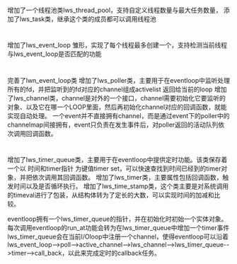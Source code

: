 #
增加了一个线程池类lws_thread_pool，支持自定义线程数量与最大任务数量，
添加了lws_task类，继承这个类的成员都可以调用线程池
#
增加了lws_event_loop 雏形，实现了每个线程最多创建一个，支持检测当前线程与lws_event_loop是否匹配的功能
#
完善了lwn_event_loop类
增加了lws_poller类，主要用于在eventloop中监听处理所有的fd，并把监听到的fd对应的channel组成activelist 返回给当前的loop
增加了lws_channel类，channel是对外的一个接口，channel需要初始化它要监听的对象、以及它在哪一个LOOP里面，然后再初始化channel对应的回调函数，就能实现自动处理。
一个event并不直接拥有channel，而是通过event下的poller中的channelmap间接拥有，event只负责在发生事件后，对poller返回的活动队列依次调用回调函数。
#
增加了lws_timer_queue类，主要用于在eventloop中提供定时功能。该类保存着一个以 时间和timer指针 为键值timer set，可以快速查找到时间已经到的timer对象，并把依次调用其回调函数。
增加了lws_timer类，主要属性包括回调函数，触发时间以及是否循环执行。
增加了lws_time_stamp类，这个类主要是对系统调用的timeval进行了包装，从结构体转为了定长的大数，可以实现时间的加减和比较。

eventloop拥有一个lws_timer_queue的指针，并在初始化时初始一个实体对象。
每次调用eventloop的run_at功能会转为在lws_timer_queue中增加一个timer事件
lws_timer_queue会在当前I/Oloop中注册一个channel，使得eventloop可以沿着lws_event_loop-->poll-->active_channel-->lws_channel-->lws_timer_queue-->timer-->call_back，以此来完成定时的callback任务。

